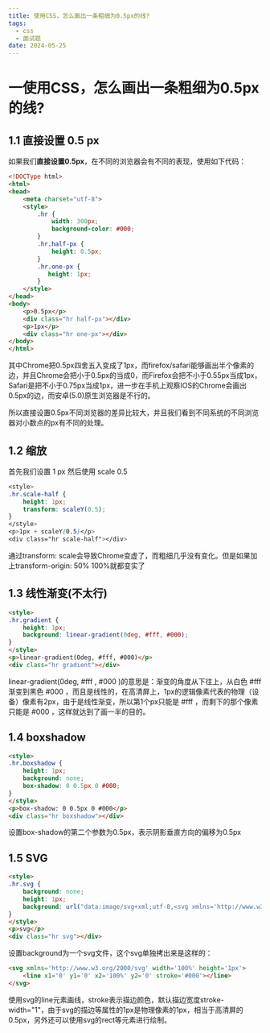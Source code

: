 ```yaml
---
title: 使用CSS，怎么画出一条粗细为0.5px的线?
tags:
  - css
  - 面试题
date: 2024-05-25
---
```

# 一使用CSS，怎么画出一条粗细为0.5px的线?

## 1.1 直接设置 0.5 px

如果我们**直接设置0.5px**，在不同的浏览器会有不同的表现，使用如下代码：

```html
<!DOCType html>
<html>
<head>
    <meta charset="utf-8">
    <style>
        .hr {
            width: 300px;
            background-color: #000;
        }
        .hr.half-px {
            height: 0.5px;
        }
        .hr.one-px {
           height: 1px;
        }
    </style>
</head>
<body>
    <p>0.5px</p>
    <div class="hr half-px"></div>
    <p>1px</p>
    <div class="hr one-px"></div>
</body>
</html>
```

其中Chrome把0.5px四舍五入变成了1px，而firefox/safari能够画出半个像素的边，并且Chrome会把小于0.5px的当成0，而Firefox会把不小于0.55px当成1px，Safari是把不小于0.75px当成1px，进一步在手机上观察IOS的Chrome会画出0.5px的边，而安卓(5.0)原生浏览器是不行的。

所以直接设置0.5px不同浏览器的差异比较大，并且我们看到不同系统的不同浏览器对小数点的px有不同的处理。

## 1.2 缩放

首先我们设置 1 px 然后使用 scale 0.5

```css
<style>
.hr.scale-half {
    height: 1px;
    transform: scaleY(0.5);
}
</style>
<p>1px + scaleY(0.5)</p>
<div class="hr scale-half"></div>
```

通过transform: scale会导致Chrome变虚了，而粗细几乎没有变化。但是如果加上transform-origin: 50% 100%就都变实了

## 1.3 线性渐变(不太行)

```html
<style>
.hr.gradient {
    height: 1px;
    background: linear-gradient(0deg, #fff, #000);
}
</style>
<p>linear-gradient(0deg, #fff, #000)</p>
<div class="hr gradient"></div>
```

linear-gradient(0deg, #fff , #000 )的意思是：渐变的角度从下往上，从白色 #fff渐变到黑色 #000 ，而且是线性的，在高清屏上，1px的逻辑像素代表的物理（设备）像素有2px，由于是线性渐变，所以第1个px只能是 #fff ，而剩下的那个像素只能是 #000 ，这样就达到了画一半的目的。

## 1.4 boxshadow

```html
<style>
.hr.boxshadow {
    height: 1px;
    background: none;
    box-shadow: 0 0.5px 0 #000;
}
</style>
<p>box-shadow: 0 0.5px 0 #000</p>
<div class="hr boxshadow"></div>
```

设置box-shadow的第二个参数为0.5px，表示阴影垂直方向的偏移为0.5px

## 1.5 SVG

```html
<style>
.hr.svg {
    background: none;
    height: 1px;
    background: url("data:image/svg+xml;utf-8,<svg xmlns='http://www.w3.org/2000/svg' width='100%' height='1px'><line x1='0' y1='0' x2='100%' y2='0' stroke='#000'></line></svg>");
}
</style>
<p>svg</p>
<div class="hr svg"></div>
```

设置background为一个svg文件，这个svg单独拷出来是这样的：

```html
<svg xmlns='http://www.w3.org/2000/svg' width='100%' height='1px'>
    <line x1='0' y1='0' x2='100%' y2='0' stroke='#000'></line>
</svg>
```

使用svg的line元素画线，stroke表示描边颜色，默认描边宽度stroke-width="1"，由于svg的描边等属性的1px是物理像素的1px，相当于高清屏的0.5px，另外还可以使用svg的rect等元素进行绘制。